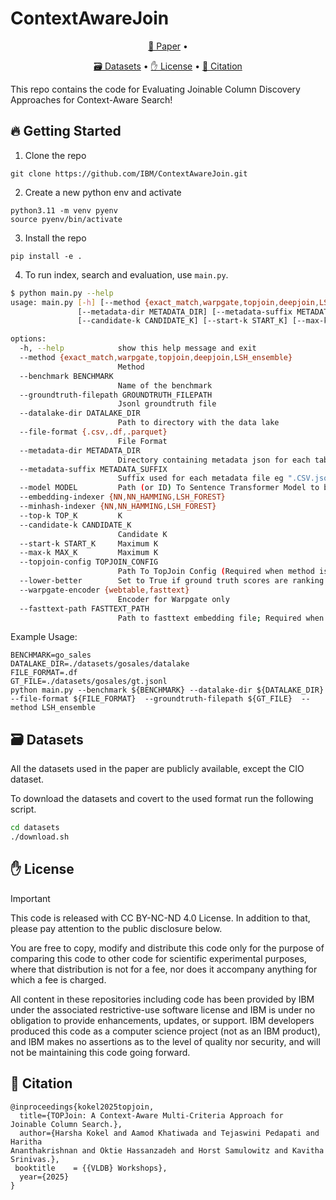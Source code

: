 # ContextAwareJoin

<p align="center">
    <a href="#">📄 Paper</a> • 
</p>

<p align="center">
    <a href="#%EF%B8%8F-datasets">🗃️ Datasets</a> • 
    <a href="#-license">✋ License</a> •
    <a href="#-citation">📜 Citation</a>
</p>



This repo contains the code for Evaluating Joinable Column Discovery Approaches for Context-Aware Search!

## 🔥 Getting Started

1. Clone the repo

  ```
  git clone https://github.com/IBM/ContextAwareJoin.git
  ```

2. Create a new python env and activate

  ```
  python3.11 -m venv pyenv
  source pyenv/bin/activate
  ```

3. Install the repo

  ```
  pip install -e .
  ```

4. To run index, search and evaluation, use `main.py`.

```bash
$ python main.py --help
usage: main.py [-h] [--method {exact_match,warpgate,topjoin,deepjoin,LSH_ensemble}] [--benchmark BENCHMARK] --groundtruth-filepath GROUNDTRUTH_FILEPATH [--datalake-dir DATALAKE_DIR] [--file-format {.csv,.df,.parquet}]
               [--metadata-dir METADATA_DIR] [--metadata-suffix METADATA_SUFFIX] [--model MODEL] [--embedding-indexer {NN,NN_HAMMING,LSH_FOREST}] [--minhash-indexer {NN,NN_HAMMING,LSH_FOREST}] [--top-k TOP_K]
               [--candidate-k CANDIDATE_K] [--start-k START_K] [--max-k MAX_K] [--topjoin-config TOPJOIN_CONFIG] [--lower-better] [--warpgate-encoder {webtable,fasttext}] [--fasttext-path FASTTEXT_PATH]

options:
  -h, --help            show this help message and exit
  --method {exact_match,warpgate,topjoin,deepjoin,LSH_ensemble}
                        Method
  --benchmark BENCHMARK
                        Name of the benchmark
  --groundtruth-filepath GROUNDTRUTH_FILEPATH
                        Jsonl groundtruth file
  --datalake-dir DATALAKE_DIR
                        Path to directory with the data lake
  --file-format {.csv,.df,.parquet}
                        File Format
  --metadata-dir METADATA_DIR
                        Directory containing metadata json for each table
  --metadata-suffix METADATA_SUFFIX
                        Suffix used for each metadata file eg ".CSV.json" or ".json" or ".meta".
  --model MODEL         Path (or ID) To Sentence Transformer Model to be used for Embedding
  --embedding-indexer {NN,NN_HAMMING,LSH_FOREST}
  --minhash-indexer {NN,NN_HAMMING,LSH_FOREST}
  --top-k TOP_K         K
  --candidate-k CANDIDATE_K
                        Candidate K
  --start-k START_K     Maximum K
  --max-k MAX_K         Maximum K
  --topjoin-config TOPJOIN_CONFIG
                        Path To TopJoin Config (Required when method is `topjoin`)
  --lower-better        Set to True if ground truth scores are ranking or distance (lower is better) and False for similarity scores (higher better). Default: False
  --warpgate-encoder {webtable,fasttext}
                        Encoder for Warpgate only
  --fasttext-path FASTTEXT_PATH
                        Path to fasttext embedding file; Required when method is `warpgate`)
```

Example Usage:

```
BENCHMARK=go_sales
DATALAKE_DIR=./datasets/gosales/datalake
FILE_FORMAT=.df
GT_FILE=./datasets/gosales/gt.jsonl
python main.py --benchmark ${BENCHMARK} --datalake-dir ${DATALAKE_DIR} --file-format ${FILE_FORMAT}  --groundtruth-filepath ${GT_FILE}  --method LSH_ensemble
```



## 🗃️ Datasets

All the datasets used in the paper are publicly available, except the CIO dataset. 

To download the datasets and covert to the used format run the following script.

```bash
cd datasets
./download.sh
```

## ✋ License

> [!IMPORTANT]
> 
> This code is released with CC BY-NC-ND 4.0 License. In addition to that, please pay attention to the public disclosure below.

You are free to copy, modify and distribute this code only for the purpose of comparing this code to other code for scientific experimental purposes, where that distribution is not for a fee, nor does it accompany anything for which a fee is charged.

All content in these repositories including code has been provided by IBM under the associated restrictive-use software license and IBM is under no obligation to provide enhancements, updates, or support. IBM developers produced this code as a computer science project (not as an IBM product), and IBM makes no assertions as to the level of quality nor security, and will not be maintaining this code going forward.


## 📜 Citation

```
@inproceedings{kokel2025topjoin,
  title={TOPJoin: A Context-Aware Multi-Criteria Approach for
Joinable Column Search.},
  author={Harsha Kokel and Aamod Khatiwada and Tejaswini Pedapati and Haritha
Ananthakrishnan and Oktie Hassanzadeh and Horst Samulowitz and Kavitha
Srinivas.},
 booktitle    = {{VLDB} Workshops},
  year={2025}
}
```
